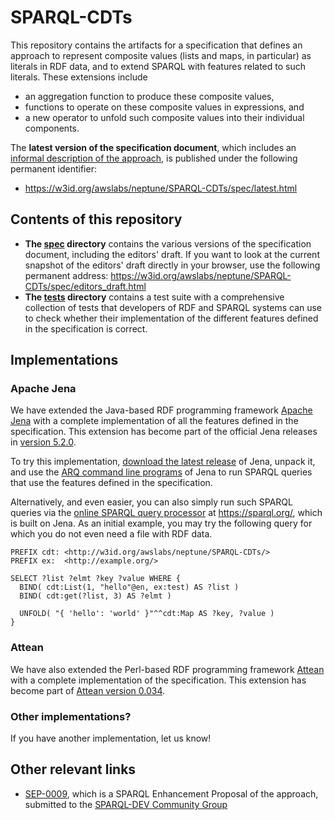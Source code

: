 # SPARQL-CDTs
This repository contains the artifacts for a specification that defines an approach to represent composite values (lists and maps, in particular) as literals in RDF data, and to extend SPARQL with features related to such literals. These extensions include
* an aggregation function to produce these composite values,
* functions to operate on these composite values in expressions, and
* a new operator to unfold such composite values into their individual components.

The **latest version of the specification document**, which includes an [informal description of the approach](https://w3id.org/awslabs/neptune/SPARQL-CDTs/spec/latest.html#description), is published under the following permanent identifier:
* https://w3id.org/awslabs/neptune/SPARQL-CDTs/spec/latest.html

## Contents of this repository
* **The [spec](https://github.com/awslabs/SPARQL-CDTs/tree/main/spec) directory** contains the various versions of the specification document, including the editors' draft. If you want to look at the current snapshot of the editors' draft directly in your browser, use the following permanent address: https://w3id.org/awslabs/neptune/SPARQL-CDTs/spec/editors_draft.html
* **The [tests](https://github.com/awslabs/SPARQL-CDTs/tree/main/tests) directory** contains a test suite with a comprehensive collection of tests that developers of RDF and SPARQL systems can use to check whether their implementation of the different features defined in the specification is correct.

## Implementations
### Apache Jena
We have extended the Java-based RDF programming framework [Apache Jena](https://jena.apache.org/) with a complete implementation of all the features defined in the specification. This extension has become part of the official Jena releases in [version 5.2.0](https://lists.apache.org/thread/ynf70r2z6cs7x48cvytqqk5bxh6qln9l).

To try this implementation, [download the latest release](https://jena.apache.org/download/index.cgi) of Jena, unpack it, and use the [ARQ command line programs](https://jena.apache.org/documentation/query/cmds.html) of Jena to run SPARQL queries that use the features defined in the specification.

Alternatively, and even easier, you can also simply run such SPARQL queries via the [online SPARQL query processor](https://sparql.org/sparql.html) at https://sparql.org/, which is built on Jena. As an initial example, you may try the following query for which you do not even need a file with RDF data.
```sparql
PREFIX cdt:	<http://w3id.org/awslabs/neptune/SPARQL-CDTs/>
PREFIX ex:	<http://example.org/>

SELECT ?list ?elmt ?key ?value WHERE {
  BIND( cdt:List(1, "hello"@en, ex:test) AS ?list )
  BIND( cdt:get(?list, 3) AS ?elmt )

  UNFOLD( "{ 'hello': 'world' }"^^cdt:Map AS ?key, ?value )
}
```

### Attean
We have also extended the Perl-based RDF programming framework [Attean](https://github.com/kasei/attean) with a complete implementation of the specification. This extension has become part of [Attean version 0.034](https://metacpan.org/release/GWILLIAMS/Attean-0.034).

### Other implementations?
If you have another implementation, let us know!

## Other relevant links
* [SEP-0009](https://github.com/w3c/sparql-dev/blob/main/SEP/SEP-0009/sep-0009.md), which is a SPARQL Enhancement Proposal of the approach, submitted to the [SPARQL-DEV Community Group](https://www.w3.org/community/sparql-dev/)
